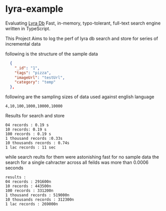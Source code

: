# lyra-example
Evaluating [Lyra Db](https://github.com/LyraSearch/lyra) Fast, in-memory, typo-tolerant, full-text search engine written in TypeScript.

This Project Aims to log the perf of lyra db search and store for series of incremental data

following is the structure of the sample data 

```json
  {
    "_id": "1",
    "tags": "pizza",
    "imageUrl": "testUrl",
    "category": "temp"
  },

```


following are the sampling sizes of data used against english language
```
4,10,100,1000,10000,10000
```

Results for search and store

```
04 records : 0.19 s
10 records: 0.19 s
100 records : 0.19 s 
1 thousand records :0.33s
10 thousands records : 0.74s
1 lac records : 11 sec
```
while search reults for them were astonishing fast for no sample data the search for a single cahracter across all feilds was more than 0.0006 seconds 

```
results : 
04 records : 291600n
10 records : 443500n
100 records : 331200n
1 thousand records : 519000n
10 thousands records : 312300n
1 lac records : 269000n
```
